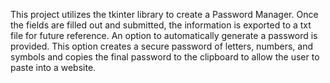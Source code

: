 This project utilizes the tkinter library to create a Password Manager. Once the fields are filled out and submitted, the information is exported to a txt file for future reference. An option to automatically generate a password is provided. This option creates a secure password of letters, numbers, and symbols and copies the final password to the clipboard to allow the user to paste into a website.

